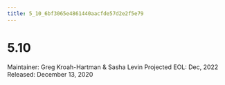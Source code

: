 ```yaml
---
title: 5_10_6bf3065e4861440aacfde57d2e2f5e79
---
```


# 5.10

Maintainer: Greg Kroah-Hartman & Sasha Levin
Projected EOL: Dec, 2022
Released: December 13, 2020